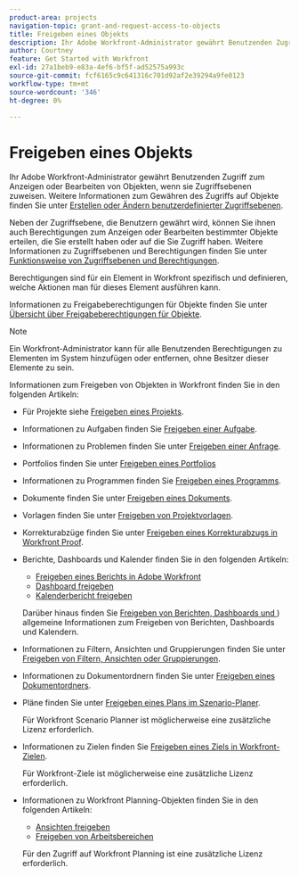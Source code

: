 ```yaml
---
product-area: projects
navigation-topic: grant-and-request-access-to-objects
title: Freigeben eines Objekts
description: Ihr Adobe Workfront-Administrator gewährt Benutzenden Zugriff zum Anzeigen oder Bearbeiten von Objekten, wenn sie Zugriffsebenen zuweisen. Weitere Informationen zum Gewähren des Zugriffs auf Objekte finden Sie unter Erstellen oder Ändern benutzerdefinierter Zugriffsebenen.
author: Courtney
feature: Get Started with Workfront
exl-id: 27a1beb9-e83a-4ef6-bf5f-ad52575a993c
source-git-commit: fcf6165c9c641316c701d92af2e39294a9fe0123
workflow-type: tm+mt
source-wordcount: '346'
ht-degree: 0%

---
```


# Freigeben eines Objekts

<!--Audited: 01/2024-->

Ihr Adobe Workfront-Administrator gewährt Benutzenden Zugriff zum Anzeigen oder Bearbeiten von Objekten, wenn sie Zugriffsebenen zuweisen. Weitere Informationen zum Gewähren des Zugriffs auf Objekte finden Sie unter [Erstellen oder Ändern benutzerdefinierter Zugriffsebenen](../../administration-and-setup/add-users/configure-and-grant-access/create-modify-access-levels.md).

Neben der Zugriffsebene, die Benutzern gewährt wird, können Sie ihnen auch Berechtigungen zum Anzeigen oder Bearbeiten bestimmter Objekte erteilen, die Sie erstellt haben oder auf die Sie Zugriff haben. Weitere Informationen zu Zugriffsebenen und Berechtigungen finden Sie unter [Funktionsweise von Zugriffsebenen und Berechtigungen](../../administration-and-setup/add-users/access-levels-and-object-permissions/how-access-levels-permissions-work-together.md).

Berechtigungen sind für ein Element in Workfront spezifisch und definieren, welche Aktionen man für dieses Element ausführen kann.

Informationen zu Freigabeberechtigungen für Objekte finden Sie unter [Übersicht über Freigabeberechtigungen für Objekte](../../workfront-basics/grant-and-request-access-to-objects/sharing-permissions-on-objects-overview.md).

>[!NOTE]
>
>Ein Workfront-Administrator kann für alle Benutzenden Berechtigungen zu Elementen im System hinzufügen oder entfernen, ohne Besitzer dieser Elemente zu sein.

Informationen zum Freigeben von Objekten in Workfront finden Sie in den folgenden Artikeln:

* Für Projekte siehe [Freigeben eines Projekts](/help/quicksilver/workfront-basics/grant-and-request-access-to-objects/share-a-project.md).

* Informationen zu Aufgaben finden Sie [Freigeben einer Aufgabe](/help/quicksilver/workfront-basics/grant-and-request-access-to-objects/share-a-task.md).

* Informationen zu Problemen finden Sie unter [Freigeben einer Anfrage](/help/quicksilver/workfront-basics/grant-and-request-access-to-objects/share-an-issue.md).

* Portfolios finden Sie unter [Freigeben eines Portfolios](/help/quicksilver/workfront-basics/grant-and-request-access-to-objects/share-a-portfolio.md)

* Informationen zu Programmen finden Sie [Freigeben eines Programms](/help/quicksilver/workfront-basics/grant-and-request-access-to-objects/share-a-program.md).

* Dokumente finden Sie unter [Freigeben eines Dokuments](/help/quicksilver/workfront-basics/grant-and-request-access-to-objects/document-permissions.md).

* Vorlagen finden Sie unter [Freigeben von Projektvorlagen](../../manage-work/projects/create-and-manage-templates/share-project-template.md).
* Korrekturabzüge finden Sie unter [Freigeben eines Korrekturabzugs in Workfront Proof](../../workfront-proof/wp-work-proofsfiles/share-proofs-and-files/share-proof.md).
* Berichte, Dashboards und Kalender finden Sie in den folgenden Artikeln:

   * [Freigeben eines Berichts in Adobe Workfront](../../reports-and-dashboards/reports/creating-and-managing-reports/share-report.md)
   * [Dashboard freigeben](../../reports-and-dashboards/dashboards/creating-and-managing-dashboards/share-dashboard.md)
   * [Kalenderbericht freigeben](../../reports-and-dashboards/reports/calendars/share-a-calendar-report.md)

  Darüber hinaus finden Sie [Freigeben von Berichten, Dashboards und ](../../workfront-basics/grant-and-request-access-to-objects/permissions-reports-dashboards-calendars.md)) allgemeine Informationen zum Freigeben von Berichten, Dashboards und Kalendern.

* Informationen zu Filtern, Ansichten und Gruppierungen finden Sie unter [Freigeben von Filtern, Ansichten oder Gruppierungen](../../reports-and-dashboards/reports/reporting-elements/share-filter-view-grouping.md).
* Informationen zu Dokumentordnern finden Sie unter [Freigeben eines Dokumentordners](../../workfront-basics/grant-and-request-access-to-objects/share-a-document-folder.md).
* Pläne finden Sie unter [Freigeben eines Plans im Szenario-Planer](../../scenario-planner/share-a-plan.md).

  Für Workfront Scenario Planner ist möglicherweise eine zusätzliche Lizenz erforderlich.

* Informationen zu Zielen finden Sie [Freigeben eines Ziels in Workfront-Zielen](../../workfront-goals/workfront-goals-settings/share-a-goal.md).

  Für Workfront-Ziele ist möglicherweise eine zusätzliche Lizenz erforderlich.

* Informationen zu Workfront Planning-Objekten finden Sie in den folgenden Artikeln:

   * [Ansichten freigeben](/help/quicksilver/planning/access/share-views.md)
   * [Freigeben von Arbeitsbereichen](/help/quicksilver/planning/access/share-workspaces.md)

  Für den Zugriff auf Workfront Planning ist eine zusätzliche Lizenz erforderlich.

